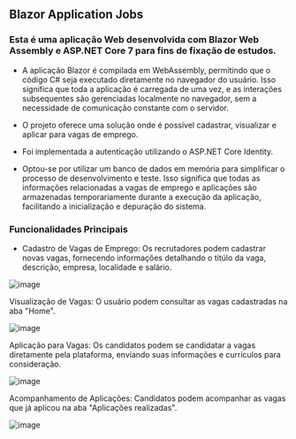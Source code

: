## Blazor Application Jobs

### Esta é uma aplicação Web desenvolvida com Blazor Web Assembly e ASP.NET Core 7 para fins de fixação de estudos.

- A aplicação Blazor é compilada em WebAssembly, permitindo que o código C# seja executado diretamente no navegador do usuário. Isso significa que toda a aplicação é carregada de uma vez, e as interações subsequentes são gerenciadas localmente no navegador, sem a necessidade de comunicação constante com o servidor.

- O projeto oferece uma solução onde é possível cadastrar, visualizar e aplicar para vagas de emprego.

- Foi implementada a autenticação utilizando o  ASP.NET Core Identity.

- Optou-se por utilizar um banco de dados em memória para simplificar o processo de desenvolvimento e teste. Isso significa que todas as informações relacionadas a vagas de emprego e aplicações são armazenadas temporariamente durante a execução da aplicação, facilitando a inicialização e depuração do sistema.

### Funcionalidades Principais


- Cadastro de Vagas de Emprego: Os recrutadores podem cadastrar novas vagas, fornecendo informações detalhando o titúlo da vaga, descrição, empresa, localidade e salário.

![image](https://github.com/RafaelaRomin/BlazorApplicationJobs/assets/124751861/88c4a185-7aa0-48ac-9d2f-ba8ab89212d1)

Visualização de Vagas: O usuário podem consultar as vagas cadastradas na aba "Home".

![image](https://github.com/RafaelaRomin/BlazorApplicationJobs/assets/124751861/3493fc42-0c19-43b3-b308-65a3c9f797f6)

Aplicação para Vagas: Os candidatos podem se candidatar a vagas diretamente pela plataforma, enviando suas informações e currículos para consideração.

![image](https://github.com/RafaelaRomin/BlazorApplicationJobs/assets/124751861/f25ae006-24c8-4031-b84c-ad028ac4b531)

Acompanhamento de Aplicações: Candidatos podem acompanhar as vagas que já aplicou na aba "Aplicações realizadas". 

![image](https://github.com/RafaelaRomin/BlazorApplicationJobs/assets/124751861/00fdd31f-297c-43c6-b4e4-09ce8a238a76)


